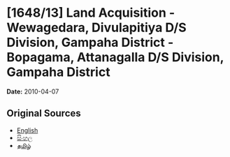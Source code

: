 # [1648/13] Land Acquisition -  Wewagedara, Divulapitiya D/S Division, Gampaha District - Bopagama, Attanagalla D/S Division, Gampaha District

**Date:** 2010-04-07

## Original Sources

- [English](https://documents.gov.lk/view/extra-gazettes/2010/4/1648-13_E.pdf)
- [සිංහල](https://documents.gov.lk/view/extra-gazettes/2010/4/1648-13_S.pdf)
- [தமிழ்](https://documents.gov.lk/view/extra-gazettes/2010/4/1648-13_T.pdf)
